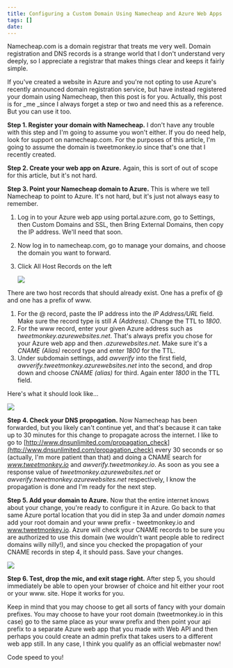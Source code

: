 ```yaml
---
title: Configuring a Custom Domain Using Namecheap and Azure Web Apps
tags: []
date: 
---
```


Namecheap.com is a domain registrar that treats me very well. Domain registration and DNS records is a strange world that I don't understand very deeply, so I appreciate a registrar that makes things clear and keeps it fairly simple.

If you've created a website in Azure and you're not opting to use Azure's recently announced domain registration service, but have instead registered your domain using Namecheap, then this post is for you. Actually, this post is for _me _since I always forget a step or two and need this as a reference. But you can use it too.

**Step 1\. Register your domain with Namecheap.** I don't have any trouble with this step and I'm going to assume you won't either. If you do need help, look for support on namecheap.com. For the purposes of this article, I'm going to assume the domain is tweetmonkey.io since that's one that I recently created.

**Step 2\. Create your web app on Azure.** Again, this is sort of out of scope for this article, but it's not hard.

**Step 3\. Point your Namecheap domain to Azure.** This is where we tell Namecheap to point to Azure. It's not hard, but it's just not always easy to remember.

1.  Log in to your Azure web app using portal.azure.com, go to Settings, then Custom Domains and SSL, then Bring External Domains, then copy the IP address. We'll need that soon.
2.  Now log in to namecheap.com, go to manage your domains, and choose the domain you want to forward.
3.  Click All Host Records on the left

	![](http://codefoster.blob.core.windows.net/site/image/195f2f4991e24f14bb7e68d8ed68b9b5/namecheap_records_1.png)

There are two host records that should already exist. One has a prefix of @ and one has a prefix of www.

1.  For the @ record, paste the IP address into the _IP Address/URL_ field. Make sure the record type is still _A (Address)_. Change the TTL to _1800_.
2.  For the www record, enter your given Azure address such as _tweetmonkey.azurewebsites.net_. That's always prefix you chose for your Azure web app and then _.azurewebsites.net_. Make sure it's a _CNAME (Alias)_ record type and enter _1800_ for the TTL.
3.  Under subdomain settings, add _awverify_ into the first field, _awverify.tweetmonkey.azurewebsites.net_ into the second, and drop down and choose _CNAME (alias)_ for third. Again enter _1800_ in the TTL field.

Here's what it should look like...

![](http://codefoster.blob.core.windows.net/site/image/f905427c14b043a0a0163a6d3407b4fe/namecheap_forwards_1.png)

**Step 4\. Check your DNS propogation.** Now Namecheap has been forwarded, but you likely can't continue yet, and that's because it can take up to 30 minutes for this change to propagate across the internet. I like to go to [http://www.dnsunlimited.com/propagation_check](http://www.dnsunlimited.com/propagation_check) every 30 seconds or so (actually, I'm more patient than that) and doing a CNAME search for _www.tweetmonkey.io_ and _awverify.tweetmonkey.io_. As soon as you see a response value of _tweetmonkey.azurewebsites.net_ or _awverify.tweetmonkey.azurewebsites.net_ respectively, I know the propagation is done and I'm ready for the next step.

**Step 5\. Add your domain to Azure.** Now that the entire internet knows about your change, you're ready to configure it in Azure. Go back to that same Azure portal location that you did in step 3a and under _domain names_ add your root domain and your www prefix - tweetmonkey.io and www.tweetmonkey.io. Azure will check your CNAME records to be sure you are authorized to use this domain (we wouldn't want people able to redirect domains willy nilly!), and since you checked the propagation of your CNAME records in step 4, it should pass. Save your changes.

![](http://codefoster.blob.core.windows.net/site/image/db6065b40b9945d39aec39c5d82a795c/namecheap_domains_1.png)

**Step 6\. Test, drop the mic, and exit stage right.** After step 5, you should immediately be able to open your browser of choice and hit either your root or your www. site. Hope it works for you.

Keep in mind that you may choose to get all sorts of fancy with your domain prefixes. You may choose to have your root domain (tweetmonkey.io in this case) go to the same place as your www prefix and then point your api prefix to a separate Azure web app that you made with Web API and then perhaps you could create an admin prefix that takes users to a different web app still. In any case, I think you qualify as an official webmaster now!

Code speed to you!

 